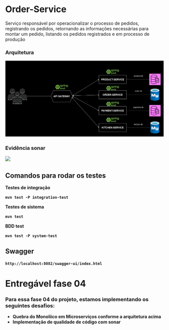 # Order-Service
Serviço responsável por operacionalizar o processo de pedidos, registrando os pedidos, retornando as informações necessárias para montar um pedido, listando os pedidos registrados e em processo de produção

### Arquitetura
<img src="assets/arquiteturafase04.jpg">

### Evidência sonar
<img src="assets/sonar.png">

## Comandos para rodar os testes

<b>Testes de integração
```
mvn test -P integration-test
```
<b>Testes de sistema
```
mvn test
```
<b>BDD test
```
mvn test -P system-test
```

## Swagger

```
http://localhost:8082/swagger-ui/index.html
```

# Entregável fase 04
### Para essa fase 04 do projeto, estamos implementando os seguintes desafios:
* Quebra do Monolíico em Microserviços conforme a arquitetura acima
* Implementação de qualidade de código com sonar


